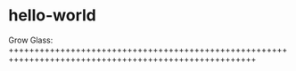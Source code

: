# hello-world
Grow Glass:  
++++++++++++++++++++++++++++++++++++++++++++++++++++++++++++++++++++++++++++++++++++++++++++++++++++++
